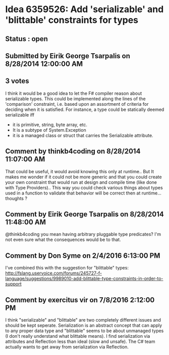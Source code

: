 # Idea 6359526: Add 'serializable' and 'blittable' constraints for types #

## Status : open

## Submitted by Eirik George Tsarpalis on 8/28/2014 12:00:00 AM

## 3 votes

I think it would be a good idea to let the F# compiler reason about serializable types. This could be implemented along the lines of the 'comparison' constraint, i.e. based upon an assortment of criteria for deciding when it is satisfied.
For instance, a type could be statically deemed serializable iff
* it is primitive, string, byte array, etc.
* It is a subtype of System.Exception
* it is a managed class or struct that carries the Serializable attribute.


## Comment by thinkb4coding on 8/28/2014 11:07:00 AM

That could be useful, it would avoid knowing this only at runtime.. But It makes me wonder if it could not be more generic and that you could create your own constraint that would run at design and compile time (like done with Type Providers)..
This way you could check various things about types used in a function to validate that behavior will be correct then at runtime... thoughts ?

## Comment by Eirik George Tsarpalis on 8/28/2014 11:48:00 AM

@thinkb4coding you mean having arbitrary pluggable type predicates? I'm not even sure what the consequences would be to that.

## Comment by Don Syme on 2/4/2016 6:13:00 PM

I've combined this with the suggestion for "blittable" types: http://fslang.uservoice.com/forums/245727-f-language/suggestions/9989010-add-blittable-type-constraints-in-order-to-support

## Comment by exercitus vir on 7/8/2016 2:12:00 PM

I think "serializable" and "blittable" are two completely different issues and should be kept seperate. Serialization is an abstract concept that can apply to any proper data type and "blittable" seems to be about unmanaged types (I don't really understand what blittable means).
I find serialization via attributes and Reflection less than ideal (slow and unsafe). The C# team actually wants to get away from serialization via Reflection.
